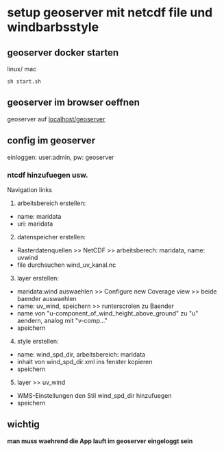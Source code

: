 # setup geoserver mit netcdf file und windbarbsstyle

## geoserver docker starten

linux/ mac

```shell
sh start.sh
```

## geoserver im browser oeffnen

geoserver auf [localhost/geoserver](http://localhost/geoserver)

## config im geoserver

einloggen: user:admin, pw: geoserver

### ntcdf hinzufuegen usw.

Navigation links

1. arbeitsbereich erstellen:

- name: maridata
- uri: maridata

2. datenspeicher erstellen:

- Rasterdatenquellen >> NetCDF >> arbeitsberech: maridata, name: uvwind
- file durchsuchen wind_uv_kanal.nc

3. layer erstellen:

- maridata:wind auswaehlen >> Configure new Coverage view >> beide baender auswaehlen
- name: uv_wind, speichern >> runterscrolen zu Baender
- name von "u-component_of_wind_height_above_ground" zu "u" aendern, analog mit "v-comp..."
- speichern

4. style erstellen:

- name: wind_spd_dir, arbeitsbereich: maridata
- inhalt von wind_spd_dir.xml ins fenster kopieren
- speichern

5. layer >> uv_wind

- WMS-Einstellungen den Stil wind_spd_dir hinzufuegen
- speichern

## wichtig

**man muss waehrend die App lauft im geoserver eingeloggt sein**
